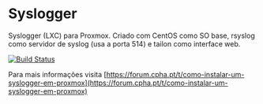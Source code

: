 # Syslogger

Syslogger (LXC) para Proxmox. Criado com CentOS como SO base, rsyslog como servidor de syslog (usa a porta 514) e tailon como interface web.

[![Build Status](https://drone.jassuncao.work/api/badges/cpha/syslogger-lxc-for-proxmox/status.svg)](https://drone.jassuncao.work/cpha/syslogger-lxc-for-proxmox)


Para mais informações visita [https://forum.cpha.pt/t/como-instalar-um-syslogger-em-proxmox](https://forum.cpha.pt/t/como-instalar-um-syslogger-em-proxmox)

